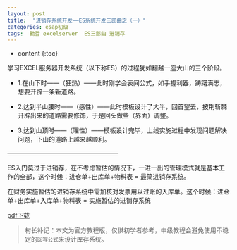 ```yaml
---
layout: post
title:  "进销存系统开发——ES系统开发三部曲之（一）"
categories: esap初级
tags:  勤哲 excelserver  ES三部曲 进销存
---
```


* content
{:toc}

学习EXCEL服务器开发系统（以下称ES）的过程犹如翻越一座大山的三个阶段。

* 1.在山下时——（狂热）——此时刚学会表间公式，如手握利器，踌躇满志，想要开辟一条新道路。

* 2.达到半山腰时——（感性）——此时模板设计了大半，回首望去，披荆斩棘开辟出来的道路需要修饰，于是回头做些（界面）调整。

* 3.达到山顶时——（理性）——模板设计完毕，上线实施过程中发现问题解决问题，下山的道路上越来越顺利。

——————————————————

ES入门莫过于进销存，在不考虑暂估的情况下，一进一出的管理模式就是基本工作的全部，这个时候：进仓单+出库单+物料表 = 最简进销存系统。

在财务实施暂估的进销存系统中需加核对发票用以过账的入库单。这个时候：进仓单+出库单+入库单+物料表 = 实施暂估的进销存系统

[pdf下载](/files/ESAP1st.pdf)

> 村长补记：本文为官方教程版，仅供初学者参考，中级教程会避免使用不稳定的`回写公式`来设计库存系统。
